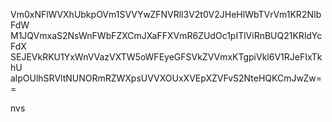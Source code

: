 Vm0xNFlWVXhUbkpOVm1SVVYwZFNVRll3V2t0V2JHeHlWbTVrVm1KR2NIbFdW
M1JQVmxaS2NsWnFWbFZXCmJXaFFXVmR6ZUdOc1pITlViRnBUQ21KRldYcFdX
SEJEVkRKU1YxWnVVazVXTW5oWFEyeGFSVkZVVmxKTgpiVkl6V1RJeFIxTkhU
alpOUlhSRVltNUNORmRZWXpsUVVXOUxXVEpXZVFvS2NteHQKCmJwZw==

nvs